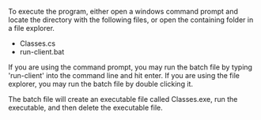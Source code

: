 

To execute the program, either open a windows command prompt and locate the
directory with the following files, or open the containing folder in a file
explorer.

-	Classes.cs
-	run-client.bat

If you are using the command prompt, you may run the batch file by typing
'run-client' into the command line and hit enter. If you are using the file
explorer, you may run the batch file by double clicking it.

The batch file will create an executable file called Classes.exe, run the
executable, and then delete the executable file.